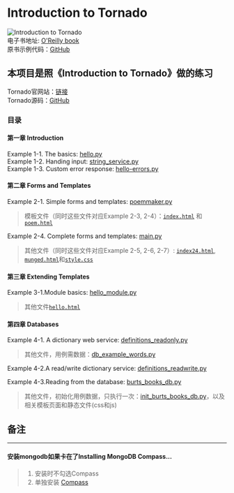 # Introduction to Tornado
![Introduction to Tornado](https://learning.oreilly.com/library/cover/9781449312787/)<br>
电子书地址: [O'Reilly book](http://shop.oreilly.com/product/0636920021292.do)<br>
原书示例代码：[GitHub](https://github.com/Introduction-to-Tornado/Introduction-to-Tornado)

## 本项目是照《Introduction to Tornado》做的练习

Tornado官网站：[链接](https://www.tornadoweb.org/en/stable/)<br>
Tornado源码：[GitHub](https://github.com/tornadoweb/tornado)

### 目录
#### 第一章 Introduction
Example 1-1. The basics: [hello.py](https://github.com/luxxcn/Introduction-to-Tornado/blob/master/1.%20Introduction/hello.py)<br>
Example 1-2. Handing input: [string_service.py](https://github.com/luxxcn/Introduction-to-Tornado/blob/master/1.%20Introduction/string_service.py)<br>
Example 1-3. Custom error response: [hello-errors.py](https://github.com/luxxcn/Introduction-to-Tornado/blob/master/1.%20Introduction/hello-errors.py)
#### 第二章 Forms and Templates
Example 2-1. Simple forms and templates: [poemmaker.py](https://github.com/luxxcn/Introduction-to-Tornado/blob/master/2.Forms%20and%20Templates/poemmaker.py)
> 模板文件（同时这些文件对应Example 2-3, 2-4）：[`index.html`](https://github.com/luxxcn/Introduction-to-Tornado/blob/master/2.Forms%20and%20Templates/templates/index.html) 和 [`poem.html`](https://github.com/luxxcn/Introduction-to-Tornado/blob/master/2.Forms%20and%20Templates/templates/poem.html)

Example 2-4. Complete forms and templates: [main.py](https://github.com/luxxcn/Introduction-to-Tornado/blob/master/2.Forms%20and%20Templates/main.py)
> 其他文件（同时这些文件对应Example 2-5, 2-6, 2-7）: [`index24.html`](https://github.com/luxxcn/Introduction-to-Tornado/blob/master/2.Forms%20and%20Templates/templates/index24.html), [`munged.html`](https://github.com/luxxcn/Introduction-to-Tornado/blob/master/2.Forms%20and%20Templates/templates/munged.html)和[`style.css`](https://github.com/luxxcn/Introduction-to-Tornado/blob/master/2.Forms%20and%20Templates/static/style.css)
#### 第三章 Extending Templates
Example 3-1.Module basics: [hello_module.py](https://github.com/luxxcn/Introduction-to-Tornado/blob/master/3.Extending%20Templates/hello_module.py)
> 其他文件[`hello.html`](https://github.com/luxxcn/Introduction-to-Tornado/blob/master/3.Extending%20Templates/templates/hello.html)
#### 第四章 Databases
Example 4-1. A dictionary web service: [definitions_readonly.py](https://github.com/luxxcn/Introduction-to-Tornado/blob/master/4.Databases/definitions_readonly.py)
> 其他文件，用例需数据：[db_example_words.py](https://github.com/luxxcn/Introduction-to-Tornado/blob/master/4.Databases/db_example_words.py)

Example 4-2.A read/write dictionary service: [definitions_readwrite.py](https://github.com/luxxcn/Introduction-to-Tornado/blob/master/4.Databases/definitions_readwrite.py)

Example 4-3.Reading from the database: [burts_books_db.py](https://github.com/luxxcn/Introduction-to-Tornado/blob/master/4.Databases/burts_books_db.py)
> 其他文件，初始化用例数据，只执行一次：[init_burts_books_db.py](https://github.com/luxxcn/Introduction-to-Tornado/blob/master/4.Databases/init_burts_books_db.py)，以及相关模板页面和静态文件(css和js)

## 备注
----
#### 安装mongodb如果卡在了Installing MongoDB Compass...
>1. 安装时不勾选Compass<br>
>2. 单独安装 [Compass](https://www.mongodb.com/try/download/compass)